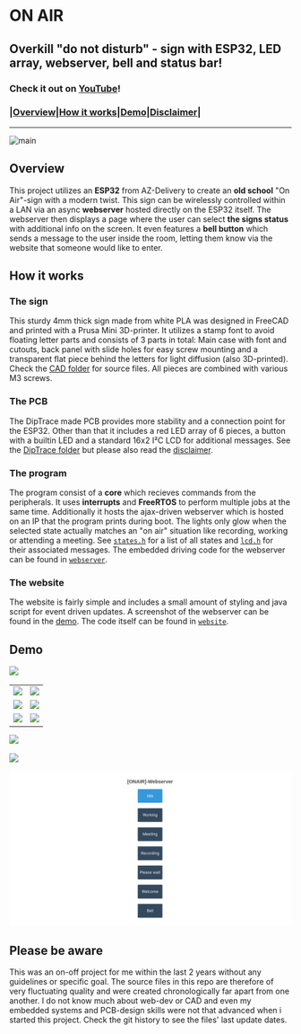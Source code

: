 # ON AIR
## **Overkill "do not disturb" - sign with ESP32, LED array, webserver, bell and status bar!**

### **Check it out on [YouTube]()!**

### |**[Overview](#overview)**|**[How it works](#how-it-works)**|**[Demo](#demo)**|**[Disclaimer](#please-be-aware)**|

***

![main](Images/doc/IMG_5282.jpg)

## Overview
This project utilizes an **ESP32** from AZ-Delivery to create an **old school** "On Air"-sign with a modern twist. This sign can be wirelessly controlled within a LAN via an async **webserver** hosted directly on the ESP32 itself. The webserver then displays a page where the user can select **the signs status** with additional info on the screen. It even features a **bell button** which sends a message to the user inside the room, letting them know via the website that someone would like to enter.

## How it works

### The sign
This sturdy 4mm thick sign made from white PLA was designed in FreeCAD and printed with a Prusa Mini 3D-printer. It utilizes a stamp font to avoid floating letter parts and consists of 3 parts in total: Main case with font and cutouts, back panel with slide holes for easy screw mounting and a transparent flat piece behind the letters for light diffusion (also 3D-printed). Check the [CAD folder](CAD/) for source files. All pieces are combined with various M3 screws.

### The PCB
The DipTrace made PCB provides more stability and a connection point for the ESP32. Other than that it includes a red LED array of 6 pieces, a button with a builtin LED and a standard 16x2 I²C LCD for additional messages. See the [DipTrace folder](DipTrace/) but please also read the [disclaimer](#please-be-aware).

### The program
The program consist of a **core** which recieves commands from the peripherals. It uses **interrupts** and **FreeRTOS** to perform multiple jobs at the same time. Additionally it hosts the ajax-driven webserver which is hosted on an IP that the program prints during boot. The lights only glow when the selected state actually matches an "on air" situation like recording, working or attending a meeting. See [`states.h`](Code/lib/MAIN/states.h) for a list of all states and [`lcd.h`](Code/lib/UI/lcd.h) for their associated messages. The embedded driving code for the webserver can be found in [`webserver`](Code/lib/webserver/).

### The website
The website is fairly simple and includes a small amount of styling and java script for event driven updates. A screenshot of the webserver can be found in the [demo](#demo). The code itself can be found in [`website`](Code/website/).

## Demo

![](Images/doc/IMG_5279.jpg)

|||
|-|-|
|![](Images/doc/IMG_5282.jpg)|![](Images/doc/IMG_5284.jpg)|
|![](Images/doc/IMG_5294.jpg)|![](Images/doc/IMG_5295.jpg)|
|![](Images/doc/IMG_5293.jpg)|![](Images/doc/IMG_5296.jpg)|

![](Images/doc/IMG_5281.jpg)

![](Images/doc/MVI_5292.gif)

![](Images/doc/Screenshot%20from%202023-06-25%2019-31-45.png)

## Please be aware
This was an on-off project for me within the last 2 years without any guidelines or specific goal. The source files in this repo are therefore of very fluctuating quality and were created chronologically far apart from one another. I do not know much about web-dev or CAD and even my embedded systems and PCB-design skills were not that advanced when i started this project. Check the git history to see the files' last update dates. 